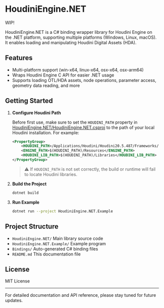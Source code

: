 # HoudiniEngine.NET

WIP!

HoudiniEngine.NET is a C# binding wrapper library for Houdini Engine on the .NET platform, supporting multiple platforms (Windows, Linux, macOS). It enables loading and manipulating Houdini Digital Assets (HDA).

## Features

- Multi-platform support (win-x64, linux-x64, osx-x64, osx-arm64)
- Wraps Houdini Engine C API for easier .NET usage
- Supports loading OTL/HDA assets, node operations, parameter access, geometry data reading, and more

## Getting Started

1. **Configure Houdini Path**

   Before first use, make sure to set the `HOUDINI_PATH` property in [HoudiniEngine.NET/HoudiniEngine.NET.csproj](HoudiniEngine.NET/HoudiniEngine.NET.csproj) to the path of your local Houdini installation. For example:

   ```xml
   <PropertyGroup>
       <HOUDINI_PATH>/Applications/Houdini/Houdini20.5.487/Frameworks/Houdini.framework/Versions/20.5</HOUDINI_PATH>
       <ENGINE_PATH>$(HOUDINI_PATH)/Resources</ENGINE_PATH>
       <HOUDINI_LIB_PATH>$(HOUDINI_PATH)/Libraries</HOUDINI_LIB_PATH>
   </PropertyGroup>
   ```

   > ⚠️ If `HOUDINI_PATH` is not set correctly, the build or runtime will fail to locate Houdini libraries.

2. **Build the Project**

   ```sh
   dotnet build
   ```

3. **Run Example**

   ```sh
   dotnet run --project HoudiniEngine.NET.Example
   ```

## Project Structure

- `HoudiniEngine.NET/` Main library source code
- `HoudiniEngine.NET.Example/` Example program
- `Bindings/` Auto-generated C# binding files
- `README.md` This documentation file

## License

MIT License

---

For detailed documentation and API reference, please stay tuned for future updates.


